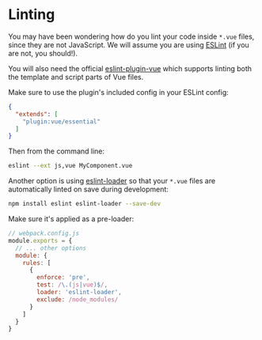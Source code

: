 # Linting

You may have been wondering how do you lint your code inside `*.vue` files, since they are not JavaScript. We will assume you are using [ESLint](https://eslint.org/) (if you are not, you should!).

You will also need the official [eslint-plugin-vue](https://github.com/vuejs/eslint-plugin-vue) which supports linting both the template and script parts of Vue files.

Make sure to use the plugin's included config in your ESLint config:

``` json
{
  "extends": [
    "plugin:vue/essential"
  ]
}
```

Then from the command line:

``` bash
eslint --ext js,vue MyComponent.vue
```

Another option is using [eslint-loader](https://github.com/MoOx/eslint-loader) so that your `*.vue` files are automatically linted on save during development:

``` bash
npm install eslint eslint-loader --save-dev
```

Make sure it's applied as a pre-loader:

``` js
// webpack.config.js
module.exports = {
  // ... other options
  module: {
    rules: [
      {
        enforce: 'pre',
        test: /\.(js|vue)$/,
        loader: 'eslint-loader',
        exclude: /node_modules/
      }
    ]
  }
}
```
